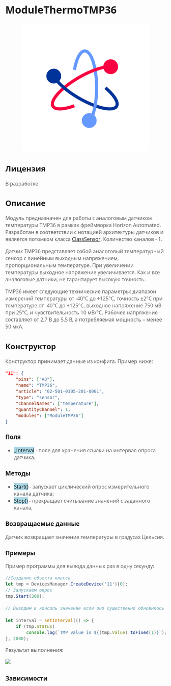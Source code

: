 <div style = "font-family: 'Open Sans', sans-serif; font-size: 16px">

# ModuleThermoTMP36

<div style = "color: #555">
    <p align="center">
    <img src="./res/logo.png" width="400" title="hover text">
    </p>
</div>

## Лицензия

<div style = "color: #555">
В разработке
</div>

## Описание
<div style = "color: #555">

Модуль предназначен для работы с аналоговым датчиком температуры TMP36 в рамках фреймворка Horizon Automated. Разработан в соответствии с нотацией архитектуры датчиков и является потомком класса [ClassSensor](https://github.com/Konkery/ModuleSensorArchitecture/blob/main/README.md). Количество каналов - 1. 

Датчик TMP36 представляет собой аналоговый температурный сенсор с линейным выходным напряжением, пропорциональным температуре. При увеличении температуры выходное напряжение увеличивается. Как и все аналоговые датчики, не гарантирует высокую точность.

TMP36 имеет следующие технические параметры: диапазон измерений температуры от -40°C до +125°C, точность ±2°C при температуре от -40°C до +125°C, выходное напряжение 750 мВ при 25°C, и чувствительность 10 мВ/°C. Рабочее напряжение составляет от 2,7 В до 5,5 В, а потребляемая мощность – менее 50 мкА.

</div>

## Конструктор
<div style = "color: #555">

Конструктор принимает данные из конфига. Пример ниже:
```json
"11": {
    "pins": ["A3"],
    "name": "TMP36",
    "article": "02-501-0105-201-0001",
    "type": "sensor",
    "channelNames": ["temperature"],
    "quantityChannel": 1,
    "modules": ["ModuleTMP36"]
}
```
</div>

### Поля
<div style = "color: #555">

- <mark style="background-color: lightblue">_Interval</mark> - поле для хранения ссылки на интервал опроса датчика.
</div>

### Методы
<div style = "color: #555">

- <mark style="background-color: lightblue">Start()</mark> - запускает циклический опрос измерительного канала датчика;
- <mark style="background-color: lightblue">Stop()</mark> - прекращает считывание значений с заданного канала;
</div>

### Возвращаемые данные
<div style = "color: #555">
Датчик возвращает значение температуры в градусах Цельсия. 

</div>

### Примеры
<div style = "color: #555">
Пример программы для вывода данных раз в одну секунду:

```js
//Создание объекта класса
let tmp = DevicesManager.CreateDevice('11')[0];
// Запускаем опрос 
tmp.Start(300);

// Выводим в консоль значение если оно существенно обновилось

let interval = setInterval(() => {
    if (tmp.Status)
        console.log(`TMP value is ${(tmp.Value).toFixed(1)}`);
}, 2000);
```
Результат выполнения:
<div align='left'>
    <img src='./res/example-1.png'>
</div>

</div>

### Зависимости
<div style = "color: #555">

</div>

</div>
